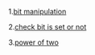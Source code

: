 1.[bit manipulation](https://www.geeksforgeeks.org/problems/bit-manipulation-1666686020/1?utm_source=youtube&utm_medium=collab_striver_ytdescription&utm_campaign=bit-manipulation)

2.[check bit is set or not](https://www.geeksforgeeks.org/problems/check-whether-k-th-bit-is-set-or-not-1587115620/1)

3.[power of two](https://leetcode.com/problems/power-of-two/)
